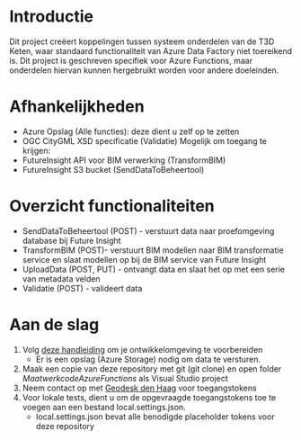 # Introductie
Dit project creëert koppelingen tussen systeem onderdelen van de T3D Keten, waar standaard functionaliteit van Azure Data Factory niet toereikend is. 
Dit project is geschreven specifiek voor Azure Functions, maar onderdelen hiervan kunnen hergebruikt worden voor andere doeleinden.

# Afhankelijkheden
* Azure Opslag (Alle functies): deze dient u zelf op te zetten
* OGC CityGML XSD specificatie (Validatie)
Mogelijk om toegang te krijgen: 
* FutureInsight API voor BIM verwerking (TransformBIM)
* FutureInsight S3 bucket (SendDataToBeheertool)


# Overzicht functionaliteiten
* SendDataToBeheertool (POST) - verstuurt data naar proefomgeving database bij Future Insight
* TransformBIM (POST)- verstuurt BIM modellen naar BIM transformatie service en slaat modellen op bij de BIM service van Future Insight
* UploadData (POST, PUT) - ontvangt data en slaat het op met een serie van metadata velden
* Validatie (POST) - valideert data 
# Aan de slag
1. Volg [deze handleiding](https://learn.microsoft.com/en-us/azure/azure-functions/functions-develop-vs-code?source=recommendations&tabs=csharp) om je ontwikkelomgeving te voorbereiden
    - Er is een opslag (Azure Storage) nodig om data te versturen. 
2. Maak een copie van deze repository met git (git clone) en open folder _MaatwerkcodeAzureFunctions_ als Visual Studio project
3. Neem contact op met [Geodesk den Haag](mailto:geodesk@denhaag.nl) voor toegangstokens
4. Voor lokale tests, dient u om de opgevraagde toegangstokens toe te voegen aan een bestand local.settings.json.
    * local.settings.json bevat alle benodigde placeholder tokens voor deze repository